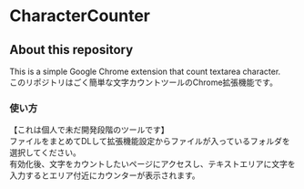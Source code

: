 # CharacterCounter
## About this repository
This is a simple Google Chrome extension that count textarea character.  
このリポジトリはごく簡単な文字カウントツールのChrome拡張機能です。  
### 使い方
【これは個人で未だ開発段階のツールです】  
ファイルをまとめてDLして拡張機能設定からファイルが入っているフォルダを選択してください。  
有効化後、文字をカウントしたいページにアクセスし、テキストエリアに文字を入力するとエリア付近にカウンターが表示されます。  
